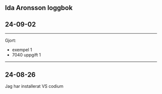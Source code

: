 Ida Aronsson loggbok
-------------
## 24-09-02
-------------
Gjort:

* exempel 1
* 7040 uppgift 1

-------------
24-08-26
-------------
Jag har installerat VS codium